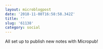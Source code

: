 ```yaml
---
layout: microblogpost
date: '2018-11-08T16:58:58.342Z'
title: ''
slug: '61138'
category: social
---
```

All set up to publish new notes with Micropub!
